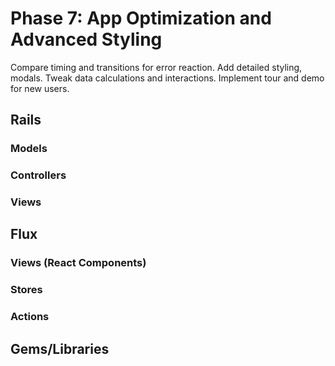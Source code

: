# Phase 7: App Optimization and Advanced Styling

Compare timing and transitions for error reaction. Add detailed styling, modals. Tweak data calculations and interactions. Implement tour and demo for new users.

## Rails
### Models

### Controllers

### Views

## Flux
### Views (React Components)

### Stores

### Actions

## Gems/Libraries
